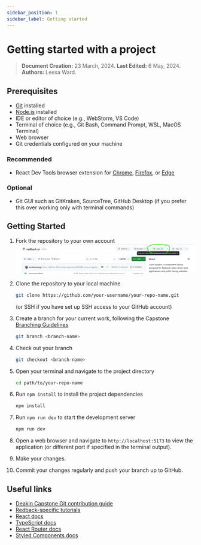 ```yaml
---
sidebar_position: 1
sidebar_label: Getting started
---
```


# Getting started with a project

> **Document Creation:** 23 March, 2024. **Last Edited:** 6 May, 2024. **Authors:** Leesa Ward.

## Prerequisites
- [Git](https://git-scm.com/downloads) installed
- [Node.js](https://nodejs.org/en/download/current) installed
- IDE or editor of choice (e.g., WebStorm, VS Code)
- Terminal of choice (e.g., Git Bash, Command Prompt, WSL, MacOS Terminal)
- Web browser
- Git credentials configured on your machine

### Recommended
- React Dev Tools browser extension for [Chrome](https://chrome.google.com/webstore/detail/react-developer-tools/fmkadmapgofadopljbjfkapdkoienihi), [Firefox](https://addons.mozilla.org/en-US/firefox/addon/react-devtools/), or [Edge](https://microsoftedge.microsoft.com/addons/detail/react-developer-tools/gpphkfbcpidddadnkolkpfckpihlkkil)

### Optional
- Git GUI such as GitKraken, SourceTree, GitHub Desktop (if you prefer this over working only with terminal commands)

## Getting Started
1. Fork the repository to your own account
   ![Screenshot of how to fork a repo](./img/fork-example.png)

2. Clone the repository to your local machine
    ```bash
    git clone https://github.com/your-username/your-repo-name.git
    ```
   (or SSH if you have set up SSH access to your GitHub account)
3. Create a branch for your current work, following the Capstone [Branching Guidelines](https://verdant-raindrop-f3e404.netlify.app/processes/quality-assurance/git-contributions-guide/#branching-guidelines)
    ```bash
    git branch <branch-name>
    ```
4. Check out your branch
    ```bash
    git checkout <branch-name>
    ```
5. Open your terminal and navigate to the project directory
    ```bash
    cd path/to/your-repo-name
    ```
6. Run `npm install` to install the project dependencies
    ```bash
   npm install
    ```
7. Run `npm run dev` to start the development server
    ```bash
    npm run dev
    ```
8. Open a web browser and navigate to `http://localhost:5173` to view the application (or different port if specified in the terminal output).
9. Make your changes.
10. Commit your changes regularly and push your branch up to GitHub.


## Useful links
- [Deakin Capstone Git contribution guide](https://verdant-raindrop-f3e404.netlify.app/processes/quality-assurance/git-contributions-guide/)
- [Redback-specific tutorials](./tutorials.md)
- [React docs](https://react.dev/)
- [TypeScript docs](https://www.typescriptlang.org/docs/)
- [React Router docs](https://reactrouter.com/)
- [Styled Components docs](https://styled-components.com/)